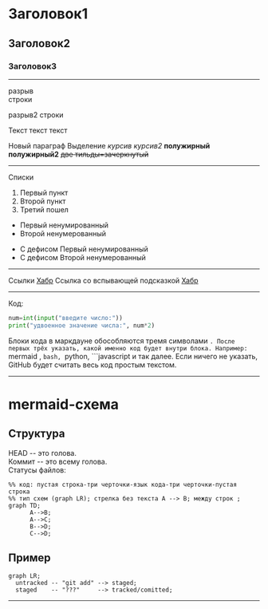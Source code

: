 # Заголовок1
## Заголовок2
### Заголовок3
------
разрыв <br> строки

разрыв2  строки

Текст текст текст

Новый параграф
Выделение
*курсив* _курсив2_
**полужирный** __полужирный2__
~~две тильды=зачеркнутый~~

-----
Списки
1. Первый пункт
2. Второй пункт
3. Третий пошел

* Первый ненумированный
* Второй ненумерованный

- С дефисом Первый ненумированный
- С дефисом Второй ненумерованный

----
Ссылки [Хабр](https://habr.com/ru/articles/)
Ссылка со вспывающей подсказкой [Хабр](https://habr.com/ru/articles/ "Есть, что почитать= это тайтл")

------
Код:
```Python
num=int(input("введите число:"))
print("удвоенное значение числа:", num*2)
```

Блоки кода в маркдауне обособляются тремя символами ```. После первых трёх указать, какой именно код будет внутри блока. Например: ```mermaid , ```bash, ```python, ```javascript и так далее. Если ничего не указать, GitHub будет считать весь код простым текстом.

-------

# mermaid-схема
## Структура
HEAD -- это голова.<br>
Коммит -- это всему голова.<br>
Статусы файлов:<br>

```mermaid
%% код: пустая строка-три черточки-язык кода-три черточки-пустая строка
%% тип схем (graph LR); стрелка без текста A --> B; между строк ;
graph TD;
      A-->B;
      A-->C;
      B-->D;
      C-->D;
```

## Пример

```mermaid
graph LR;
  untracked -- "git add" --> staged;
  staged    -- "???"     --> tracked/comitted;
``` 

--------
